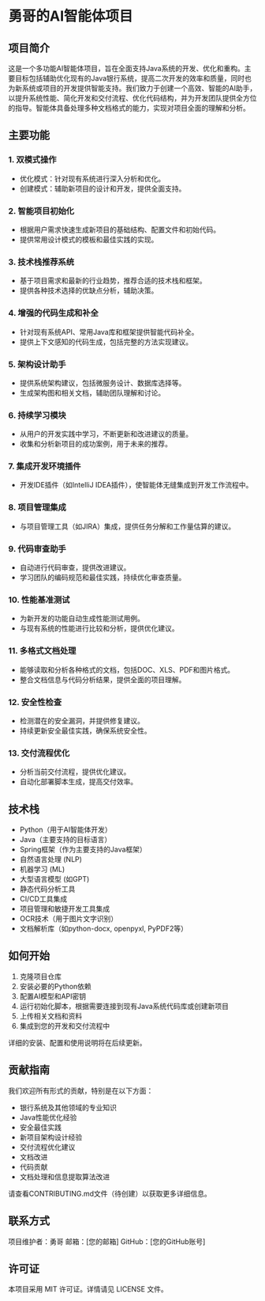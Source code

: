 # 勇哥的AI智能体项目

## 项目简介
这是一个多功能AI智能体项目，旨在全面支持Java系统的开发、优化和重构。主要目标包括辅助优化现有的Java银行系统，提高二次开发的效率和质量，同时也为新系统或项目的开发提供智能支持。我们致力于创建一个高效、智能的AI助手，以提升系统性能、简化开发和交付流程、优化代码结构，并为开发团队提供全方位的指导。智能体具备处理多种文档格式的能力，实现对项目全面的理解和分析。

## 主要功能

### 1. 双模式操作
- 优化模式：针对现有系统进行深入分析和优化。
- 创建模式：辅助新项目的设计和开发，提供全面支持。

### 2. 智能项目初始化
- 根据用户需求快速生成新项目的基础结构、配置文件和初始代码。
- 提供常用设计模式的模板和最佳实践的实现。

### 3. 技术栈推荐系统
- 基于项目需求和最新的行业趋势，推荐合适的技术栈和框架。
- 提供各种技术选择的优缺点分析，辅助决策。

### 4. 增强的代码生成和补全
- 针对现有系统API、常用Java库和框架提供智能代码补全。
- 提供上下文感知的代码生成，包括完整的方法实现建议。

### 5. 架构设计助手
- 提供系统架构建议，包括微服务设计、数据库选择等。
- 生成架构图和相关文档，辅助团队理解和讨论。

### 6. 持续学习模块
- 从用户的开发实践中学习，不断更新和改进建议的质量。
- 收集和分析新项目的成功案例，用于未来的推荐。

### 7. 集成开发环境插件
- 开发IDE插件（如IntelliJ IDEA插件），使智能体无缝集成到开发工作流程中。

### 8. 项目管理集成
- 与项目管理工具（如JIRA）集成，提供任务分解和工作量估算的建议。

### 9. 代码审查助手
- 自动进行代码审查，提供改进建议。
- 学习团队的编码规范和最佳实践，持续优化审查质量。

### 10. 性能基准测试
- 为新开发的功能自动生成性能测试用例。
- 与现有系统的性能进行比较和分析，提供优化建议。

### 11. 多格式文档处理
- 能够读取和分析各种格式的文档，包括DOC、XLS、PDF和图片格式。
- 整合文档信息与代码分析结果，提供全面的项目理解。

### 12. 安全性检查
- 检测潜在的安全漏洞，并提供修复建议。
- 持续更新安全最佳实践，确保系统安全性。

### 13. 交付流程优化
- 分析当前交付流程，提供优化建议。
- 自动化部署脚本生成，提高交付效率。

## 技术栈
- Python（用于AI智能体开发）
- Java（主要支持的目标语言）
- Spring框架（作为主要支持的Java框架）
- 自然语言处理 (NLP)
- 机器学习 (ML)
- 大型语言模型 (如GPT)
- 静态代码分析工具
- CI/CD工具集成
- 项目管理和敏捷开发工具集成
- OCR技术（用于图片文字识别）
- 文档解析库（如python-docx, openpyxl, PyPDF2等）

## 如何开始
1. 克隆项目仓库
2. 安装必要的Python依赖
3. 配置AI模型和API密钥
4. 运行初始化脚本，根据需要连接到现有Java系统代码库或创建新项目
5. 上传相关文档和资料
6. 集成到您的开发和交付流程中

详细的安装、配置和使用说明将在后续更新。

## 贡献指南
我们欢迎所有形式的贡献，特别是在以下方面：
- 银行系统及其他领域的专业知识
- Java性能优化经验
- 安全最佳实践
- 新项目架构设计经验
- 交付流程优化建议
- 文档改进
- 代码贡献
- 文档处理和信息提取算法改进

请查看CONTRIBUTING.md文件（待创建）以获取更多详细信息。

## 联系方式
项目维护者：勇哥
邮箱：[您的邮箱]
GitHub：[您的GitHub账号]

## 许可证
本项目采用 MIT 许可证。详情请见 LICENSE 文件。
